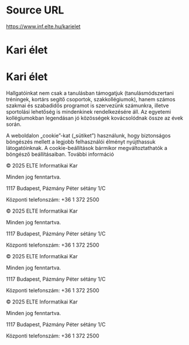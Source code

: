 # Source URL
https://www.inf.elte.hu/karielet

# Kari élet
# Kari élet
Hallgatóinkat nem csak a tanulásban támogatjuk (tanulásmódszertani tréningek, kortárs segítő csoportok, szakkollégiumok), hanem számos szakmai és szabadidős programot is szervezünk számunkra, illetve sportolási lehetőség is mindenkinek rendelkezésére áll. Az egyetemi kollégiumokban legendásan jó közösségek kovácsolódnak össze az évek során.

A weboldalon „cookie”-kat („sütiket”) használunk, hogy biztonságos böngészés mellett a legjobb felhasználói élményt nyújthassuk látogatóinknak. A cookie-beállítások bármikor megváltoztathatók a böngésző beállításaiban. További információ

© 2025 ELTE Informatikai Kar

Minden jog fenntartva.

1117 Budapest, Pázmány Péter sétány 1/C

Központi telefonszám: +36 1 372 2500

© 2025 ELTE Informatikai Kar

Minden jog fenntartva.

1117 Budapest, Pázmány Péter sétány 1/C

Központi telefonszám: +36 1 372 2500

© 2025 ELTE Informatikai Kar

Minden jog fenntartva.

1117 Budapest, Pázmány Péter sétány 1/C

Központi telefonszám: +36 1 372 2500

© 2025 ELTE Informatikai Kar

Minden jog fenntartva.

1117 Budapest, Pázmány Péter sétány 1/C

Központi telefonszám: +36 1 372 2500